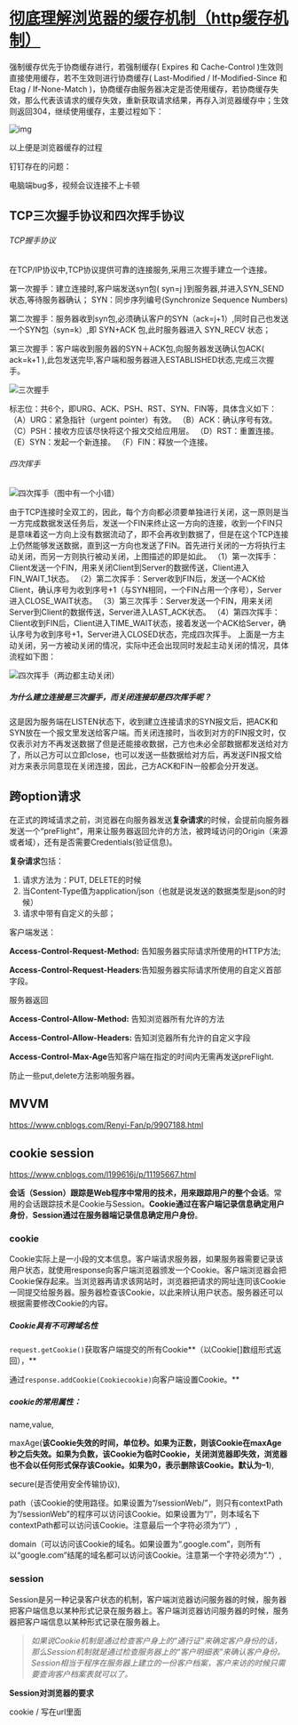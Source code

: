 # [彻底理解浏览器的缓存机制（http缓存机制）](https://www.cnblogs.com/chengxs/p/10396066.html)

强制缓存优先于协商缓存进行，若强制缓存( Expires 和 Cache-Control )生效则直接使用缓存，若不生效则进行协商缓存( Last-Modified / If-Modified-Since 和 Etag / If-None-Match )，协商缓存由服务器决定是否使用缓存，若协商缓存失效，那么代表该请求的缓存失效，重新获取请求结果，再存入浏览器缓存中；生效则返回304，继续使用缓存，主要过程如下：

![img](https://www.mwcxs.top/static/upload/pics/2019/1/30SX0D2hqApuJ7Z44y609Z3RKp.png)

以上便是浏览器缓存的过程

钉钉存在的问题：

电脑端bug多，视频会议连接不上卡顿

## TCP三次握手协议和四次挥手协议

###### TCP握手协议 

在TCP/IP协议中,TCP协议提供可靠的连接服务,采用三次握手建立一个连接。

第一次握手：建立连接时,客户端发送syn包( syn=j )到服务器,并进入SYN_SEND状态,等待服务器确认； SYN：同步序列编号(Synchronize Sequence Numbers)

第二次握手：服务器收到syn包,必须确认客户的SYN（ack=j+1）,同时自己也发送一个SYN包（syn=k）,即 SYN+ACK 包,此时服务器进入 SYN_RECV 状态；

第三次握手：客户端收到服务器的SYN＋ACK包,向服务器发送确认包ACK( ack=k+1 ),此包发送完毕,客户端和服务器进入ESTABLISHED状态,完成三次握手。

![三次握手](D:\前端面试准备\三次握手.png)

标志位：共6个，即URG、ACK、PSH、RST、SYN、FIN等，具体含义如下：
        （A）URG：紧急指针（urgent pointer）有效。
        （B）ACK：确认序号有效。
        （C）PSH：接收方应该尽快将这个报文交给应用层。
        （D）RST：重置连接。
        （E）SYN：发起一个新连接。
        （F）FIN：释放一个连接。

###### 四次挥手

![四次挥手（图中有一个小错）](D:\前端面试准备\四次挥手（图中有一个小错）.png)

由于TCP连接时全双工的，因此，每个方向都必须要单独进行关闭，这一原则是当一方完成数据发送任务后，发送一个FIN来终止这一方向的连接，收到一个FIN只是意味着这一方向上没有数据流动了，即不会再收到数据了，但是在这个TCP连接上仍然能够发送数据，直到这一方向也发送了FIN。首先进行关闭的一方将执行主动关闭，而另一方则执行被动关闭，上图描述的即是如此。
    （1）第一次挥手：Client发送一个FIN，用来关闭Client到Server的数据传送，Client进入FIN_WAIT_1状态。
    （2）第二次挥手：Server收到FIN后，发送一个ACK给Client，确认序号为收到序号+1（与SYN相同，一个FIN占用一个序号），Server进入CLOSE_WAIT状态。
    （3）第三次挥手：Server发送一个FIN，用来关闭Server到Client的数据传送，Server进入LAST_ACK状态。
    （4）第四次挥手：Client收到FIN后，Client进入TIME_WAIT状态，接着发送一个ACK给Server，确认序号为收到序号+1，Server进入CLOSED状态，完成四次挥手。
    上面是一方主动关闭，另一方被动关闭的情况，实际中还会出现同时发起主动关闭的情况，具体流程如下图：

![四次挥手（两边都主动关闭）](D:\前端面试准备\四次挥手（两边都主动关闭）.png)

##### 为什么建立连接是三次握手，而关闭连接却是四次挥手呢？

​        这是因为服务端在LISTEN状态下，收到建立连接请求的SYN报文后，把ACK和SYN放在一个报文里发送给客户端。而关闭连接时，当收到对方的FIN报文时，仅仅表示对方不再发送数据了但是还能接收数据，己方也未必全部数据都发送给对方了，所以己方可以立即close，也可以发送一些数据给对方后，再发送FIN报文给对方来表示同意现在关闭连接，因此，己方ACK和FIN一般都会分开发送。

## 跨option请求

在正式的跨域请求之前，浏览器在向服务器发送**复杂请求**的时候，会提前向服务器发送一个“preFlight”，用来让服务器返回允许的方法，被跨域访问的Origin（来源或者域），还有是否需要Credentials(验证信息)。

**复杂请求**包括：

1. 请求方法为：PUT, DELETE的时候
2. 当Content-Type值为application/json（也就是说发送的数据类型是json的时候）
3. 请求中带有自定义的头部；

客户端发送：

**Access-Control-Request-Method:** 告知服务器实际请求所使用的HTTP方法;

**Access-Control-Request-Headers**:告知服务器实际请求所使用的自定义首部字段。

服务器返回

**Access-Control-Allow-Method:** 告知浏览器所有允许的方法

**Access-Control-Allow-Headers:** 告知浏览器所有允许的自定义字段

**Access-Control-Max-Age**告知客户端在指定的时间内无需再发送preFlight.

防止一些put,delete方法影响服务器。

## MVVM

https://www.cnblogs.com/Renyi-Fan/p/9907188.html

## cookie session

https://www.cnblogs.com/l199616j/p/11195667.html	

**会话（Session）**跟踪是Web程序中常用的技术，用来**跟踪用户的整个会话**。常用的会话跟踪技术是Cookie与Session。**Cookie通过在客户端记录信息确定用户身份**，**Session通过在服务器端记录信息确定用户身份**。

### cookie

Cookie实际上是一小段的文本信息。客户端请求服务器，如果服务器需要记录该用户状态，就使用response向客户端浏览器颁发一个Cookie。客户端浏览器会把Cookie保存起来。当浏览器再请求该网站时，浏览器把请求的网址连同该Cookie一同提交给服务器。服务器检查该Cookie，以此来辨认用户状态。服务器还可以根据需要修改Cookie的内容。

##### Cookie具有不可跨域名性

`request.getCookie()`获取客户端提交的所有Cookie**（以Cookie[]数组形式返回），**

通过`response.addCookie(Cookiecookie)`向客户端设置Cookie。**

##### cookie的常用属性：

name,value,

maxAge(**该Cookie失效的时间，单位秒。如果为正数，则该Cookie在maxAge秒之后失效。如果为负数，该Cookie为临时Cookie，关闭浏览器即失效，浏览器也不会以任何形式保存该Cookie。如果为0，表示删除该Cookie。默认为–1**),

secure(是否使用安全传输协议),

path（该Cookie的使用路径。如果设置为“/sessionWeb/”，则只有contextPath为“/sessionWeb”的程序可以访问该Cookie。如果设置为“/”，则本域名下contextPath都可以访问该Cookie。注意最后一个字符必须为“/”）,

domain（可以访问该Cookie的域名。如果设置为“.google.com”，则所有以“google.com”结尾的域名都可以访问该Cookie。注意第一个字符必须为“.”）,

### session

Session是另一种记录客户状态的机制，客户端浏览器访问服务器的时候，服务器把客户端信息以某种形式记录在服务器上。客户端浏览器访问服务器的时候，服务器把客户端信息以某种形式记录在服务器上。

> *如果说Cookie机制是通过检查客户身上的“通行证”来确定客户身份的话，那么Session机制就是通过检查服务器上的“客户明细表”来确认客户身份。Session相当于程序在服务器上建立的一份客户档案，客户来访的时候只需要查询客户档案表就可以了。*

 **Session对浏览器的要求**

cookie   /   写在url里面